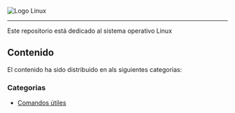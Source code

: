 ![Logo Linux](https://th.bing.com/th?id=OIP.ZpLfIpLWYuQJO9UpzlI5QAHaDt&w=349&h=174&c=8&rs=1&qlt=90&o=6&pid=3.1&rm=2 "Título opcional")

---
Este repositorio está dedicado al sistema operativo Linux

## Contenido
El contenido ha sido distribuido en als siguientes categorias:

### Categorias
* [Comandos útiles](https://github.com/carloshrueda/sis-operativos/blob/bca2683f66264d71248cd283b9e44477e5d0057b/Linux/comandosutiles.md)
